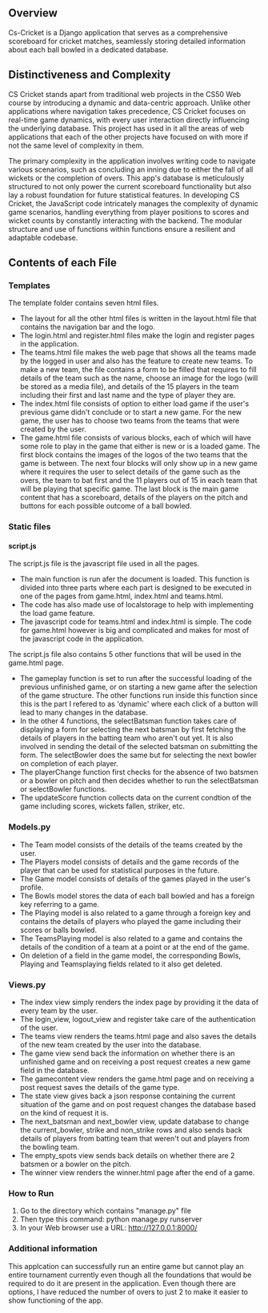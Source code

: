 ## Overview
Cs-Cricket is a Django application that serves as a comprehensive scoreboard for cricket matches, seamlessly storing detailed information about each ball bowled in a dedicated database.

## Distinctiveness and Complexity
CS Cricket stands apart from traditional web projects in the CS50 Web course by introducing a dynamic and data-centric approach. Unlike other applications where navigation takes precedence, CS Cricket focuses on real-time game dynamics, with every user interaction directly influencing the underlying database. This project has used in it all the areas of web applications that each of the other projects have focused on with more if not the same level of complexity in them.

The primary complexity in the application involves writing code to navigate various scenarios, such as concluding an inning due to either the fall of all wickets or the completion of overs.
This  app's database is meticulously structured to not only power the current scoreboard functionality but also lay a robust foundation for future statistical features.
In developing CS Cricket, the JavaScript code intricately manages the complexity of dynamic game scenarios, handling everything from player positions to scores and wicket counts by constantly interacting with the backend. The modular structure and use of functions within functions ensure a resilient and adaptable codebase.

## Contents of each File

### Templates
The template folder contains seven html files.
- The layout for all the other html files is written in the layout.html file that contains the navigation bar and the logo.
- The login.html and register.html files make the login and register pages in the application.
- The teams.html file makes the web page that shows all the teams made by the logged in user and also has the feature to create new teams. To make a new team, the file contains a form to be filled that requires to fill details of the team such as the name, choose an image for the logo (will be stored as a media file), and details of the 15 players in the team including their first and last name and the type of player they are.
- The index.html file consists of option to either load game if the user's previous game didn't conclude or to start a new game. For the new game, the user has to choose two teams from the teams that were created by the user.
- The game.html file consists of various blocks, each of which will have some role to play in the game that either is new or is a loaded game. The first block contains the images of the logos of the two teams that the game is between. The next four blocks will only show up in a new game where it requires the user to select details of the game such as the overs, the team to bat first and the 11 players out of 15 in each team that will be playing that specific game. The last block is the main game content that has a scoreboard, details of the players on the pitch and buttons for each possible outcome of a ball bowled.

### Static files
#### script.js
The script.js file is the javascript file used in all the pages. 
- The main function is run afer the document is loaded. This function is divided into three parts where each part is designed to be executed in one of the pages from game.html, index.html and teams.html.
- The code has also made use of localstorage to help with implementing the load game feature.
- The javascript code for teams.html and index.html is simple. The code for game.html however is big and complicated and makes for most of the javascript code in the application.

The script.js file also contains 5 other functions that will be used in the game.html page.
- The gameplay function is set to run after the successful loading of the previous unfinished game, or on starting a new game after the selection of the game structure. The other functions run inside this function since this is the part I refered to as 'dynamic' where each click of a button will lead to many changes in the database.
- In the other 4 functions, the selectBatsman function takes care of displaying a form for selecting the next batsman by first fetching the details of players in the batting team who aren't out yet. It is also involved in sending the detail of the selected batsman on submitting the form. The selectBowler does the same but for selecting the next bowler on completion of each player.
- The playerChange function first checks for the absence of two batsmen or a bowler on pitch and then decides whether to run the selectBatsman or selectBowler functions.
- The updateScore function collects data on the current condtion of the game including scores, wickets fallen, striker, etc.

### Models.py
- The Team model consists of the details of the teams created by the user.
- The Players model consists of details and the game records of the player that can be used for statistical purposes in the future.
- The Game model consists of details of the games played in the user's profile.
- The Bowls model stores the data of each ball bowled and has a foreign key referring to a game.
- The Playing model is also related to a game through a foreign key and contains the details of players who played the game including their scores or balls bowled.
- The TeamsPlaying model is also related to a game and contains the details of the condition of a team at a point or at the end of the game.
- On deletion of a field in the game model, the corresponding Bowls, Playing and Teamsplaying fields related to it also get deleted.

### Views.py
- The index view simply renders the index page by providing it the data of every team by the user.
- The login_view, logout_view and register take care of the authentication of the user.
- The teams view renders the teams.html page and also saves the details of the new team created by the user into the database.
- The game view send back the information on whether there is an unfinished game and on receiving a post request creates a new game field in the database.
- The gamecontent view renders the game.html page and on receiving a post request saves the details of the game type.
- The state view gives back a json response containing the current situation of the game and on post request changes the database based on the kind of request it is.
- The next_batsman and next_bowler view, update database to change the current_bowler, strike and non_strike rows and also sends back details of players from batting team that weren't out and players from the bowling team.
- The empty_spots view sends back details on whether there are 2 batsmen or a bowler on the pitch.
- The winner view renders the winner.html page after the end of a game.


### How to Run
1. Go to the directory which contains "manage.py" file
2. Then type this command: python manage.py runserver
3. In your Web browser use a URL: http://127.0.0.1:8000/

### Additional information
This applcation can successfully run an entire game but cannot play an entire tournament currently even though all the foundations that would be required to do it are present in the application. Even though there are options, I have reduced the number of overs to just 2 to make it easier to show functioning of the app.
